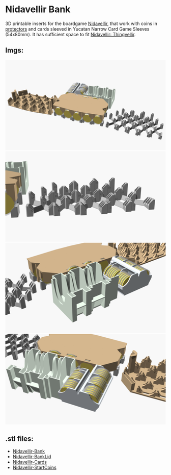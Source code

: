 # Nidavellir Bank

3D printable inserts for the boardgame [Nidavellir](https://boardgamegeek.com/boardgame/293014/nidavellir), that work with coins in [protectors](https://www.amazon.de/gp/product/B07ZQJ1ZJJ/?th=1) and cards sleeved in Yucatan Narrow Card Game Sleeves (54x80mm).
It has sufficient space to fit [Nidavellir: Thingvellir](https://boardgamegeek.com/boardgameexpansion/326984/nidavellir-thingvellir).

## Imgs:
![render](./v3.scad/Nidavellir.png)
![render](./v3.scad/Nidavellir-1.png)
![render](./v3.scad/Nidavellir-2.png)
![render](./v3.scad/Nidavellir-3.png)

## .stl files:
- [Nidavellir-Bank](Nidavellir-Bank.stl)
- [Nidavellir-BankLid](Nidavellir-BankLid.stl)
- [Nidavellir-Cards](Nidavellir-Cards.stl)
- [Nidavellir-StartCoins](Nidavellir-StartCoins.stl)

